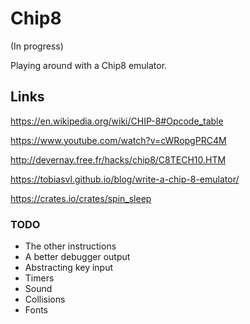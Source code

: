 # Chip8

(In progress)

Playing around with a Chip8 emulator.

## Links

https://en.wikipedia.org/wiki/CHIP-8#Opcode_table

https://www.youtube.com/watch?v=cWRopgPRC4M

http://devernay.free.fr/hacks/chip8/C8TECH10.HTM

https://tobiasvl.github.io/blog/write-a-chip-8-emulator/

https://crates.io/crates/spin_sleep

### TODO

- The other instructions
- A better debugger output
- Abstracting key input
- Timers
- Sound
- Collisions
- Fonts
